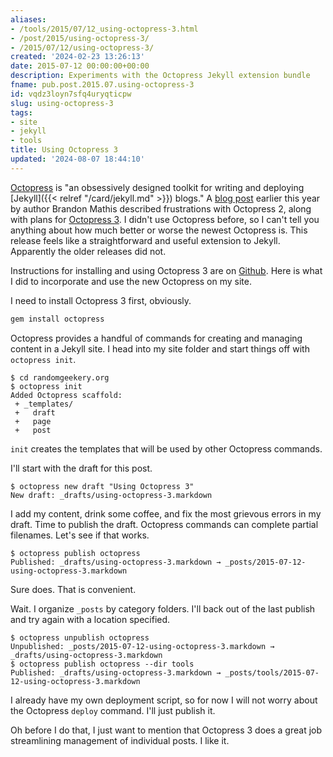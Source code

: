 ```yaml
---
aliases:
- /tools/2015/07/12_using-octopress-3.html
- /post/2015/using-octopress-3/
- /2015/07/12/using-octopress-3/
created: '2024-02-23 13:26:13'
date: 2015-07-12 00:00:00+00:00
description: Experiments with the Octopress Jekyll extension bundle
fname: pub.post.2015.07.using-octopress-3
id: vqdz3loyn7sfq4uryqticpw
slug: using-octopress-3
tags:
- site
- jekyll
- tools
title: Using Octopress 3
updated: '2024-08-07 18:44:10'
---
```


[Octopress](http://octopress.org/) is "an obsessively designed toolkit for writing and deploying [Jekyll]({{< relref "/card/jekyll.md" >}}) blogs." A [blog post](http://octopress.org/2015/01/15/octopress-3.0-is-coming/) earlier this year by author Brandon Mathis described frustrations with Octopress 2, along with plans for [Octopress 3](https://github.com/octopress/octopress). I didn't use Octopress before, so I can't tell you anything about how much better or worse the newest Octopress is. This release feels like a straightforward and useful extension to Jekyll. Apparently the older releases did not.

<!--more-->

Instructions for installing and using Octopress 3 are on [Github](https://github.com/octopress/octopress). Here is what I did to  incorporate and use the new Octopress on my site.

I need to install Octopress 3 first, obviously.

```bash
gem install octopress
```

Octopress provides a handful of commands for creating and managing content in a Jekyll site. I head into my site folder and start things off with `octopress init`.

```console
$ cd randomgeekery.org
$ octopress init
Added Octopress scaffold:
 + _templates/
 +   draft
 +   page
 +   post
```

`init` creates the templates that will be used by other Octopress commands.

I'll start with the draft for this post.

```console
$ octopress new draft "Using Octopress 3"
New draft: _drafts/using-octopress-3.markdown
```

I add my content, drink some coffee, and fix the most grievous errors in my draft. Time to publish the draft. Octopress commands can complete partial filenames. Let's see if that works.

```console
$ octopress publish octopress
Published: _drafts/using-octopress-3.markdown → _posts/2015-07-12-using-octopress-3.markdown
```

Sure does. That is convenient.

Wait. I organize `_posts` by category folders. I'll back out of the last publish and try again with a location specified.

```console
$ octopress unpublish octopress
Unpublished: _posts/2015-07-12-using-octopress-3.markdown → _drafts/using-octopress-3.markdown
$ octopress publish octopress --dir tools
Published: _drafts/using-octopress-3.markdown → _posts/tools/2015-07-12-using-octopress-3.markdown
```

I already have my own deployment script, so for now I will not worry about the Octopress `deploy` command. I'll just publish it.

Oh before I do that, I just want to mention that Octopress 3 does a
great job streamlining management of individual posts. I like it.